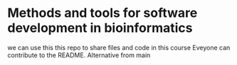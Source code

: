 # Methods and tools for software development in bioinformatics
we can use this this repo to share files and code in this course 
Eveyone can contribute to the README.
Alternative from main
